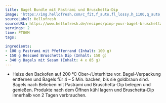 ```yaml
---
title: Bagel Bundle mit Pastrami und Bruschetta-Dip
image: 'https://img.hellofresh.com/c_fit,f_auto,fl_lossy,h_1100,q_auto,w_2600/hellofresh_s3/image/pimp-your-bagel-bruschetta-und-pastrami-2d3d581b.jpg'
sourceLabel: Hellofresh
sourceURL: https://www.hellofresh.de/recipes/pimp-your-bagel-bruschetta-und-pastrami-632086178321cacf8b041aae
servings: 2
time: PT06M
tags:

ingredients:
- 100 g Pastrami mit Pfefferrand (Inhalt: 100 g)
- 150 g Rescued Bruschetta Dip (Inhalt: 150 g)
- 340 g Bagels mit Sesam (Inhalt: 4 x 85 g)
---
```


- Heize den Backofen auf 200 °C Ober-/Unterhitze vor. Bagel-Verpackung entfernen und Bagels für 4 – 5 Min. backen, bis sie goldbraun sind. Bagels nach Belieben mit Pastrami und Bruschetta-Dip belegen und genießen.   Produkte nach dem Öffnen kühl lagern und Bruschetta-Dip innerhalb von 2 Tagen verbrauchen.

